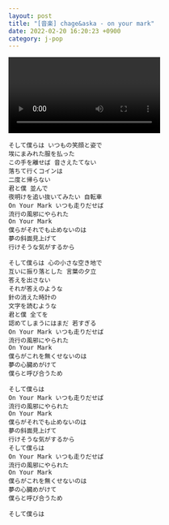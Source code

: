 ```yaml
---
layout: post
title: "[音楽] chage&aska - on your mark"
date: 2022-02-20 16:20:23 +0900
category: j-pop
---
```


<div class="video-container">
    <video id="player" class="video-js vjs-default-skin vjs-big-play-centered" data-json="/public/json/j-pop/on_your_mark.json"></video>
</div>

```
そして僕らは いつもの笑顔と姿で
埃にまみれた服を払った
この手を離せば 音さえたてない
落ちて行くコインは
二度と帰らない
君と僕 並んで
夜明けを追い抜いてみたい 自転車
On Your Mark いつも走りだせば
流行の風邪にやられた
On Your Mark
僕らがそれでも止めないのは
夢の斜面見上げて
行けそうな気がするから

そして僕らは 心の小さな空き地で
互いに振り落とした 言葉の夕立
答えを出さない
それが答えのような
針の消えた時計の
文字を読むような
君と僕 全てを
認めてしまうにはまだ 若すぎる
On Your Mark いつも走りだせば
流行の風邪にやられた
On Your Mark
僕らがこれを無くせないのは
夢の心臓めがけて
僕らと呼び合うため

そして僕らは
On Your Mark いつも走りだせば
流行の風邪にやられた
On Your Mark
僕らがそれでも止めないのは
夢の斜面見上げて
行けそうな気がするから
そして僕らは
On Your Mark いつも走りだせば
流行の風邪にやられた
On Your Mark
僕らがこれを無くせないのは
夢の心臓めがけて
僕らと呼び合うため

そして僕らは
```